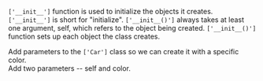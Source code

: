  `['__init__']` function is used to initialize the objects it creates. `['__init__']` is short for "initialize". `['__init__()']` always takes at least one argument, self, which refers to the object being created. `['__init__()']` function sets up each object the class creates.  
  
Add parameters to the `['Car']` class so we can create it with a specific color.  
Add two parameters -- self and color.